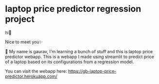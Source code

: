 # laptop price predictor regression project
 
hi👋

Nice to meet you✨

👀 My name is gaurav, I'm learning a bunch of stuff and this is laptop price predictor webapp. This is a webapp I made using streamlit to predict price of a laptop based on its configurations from a regression model. 

You can visit the webapp here: https://gb-laptop-price-predictor.herokuapp.com/
